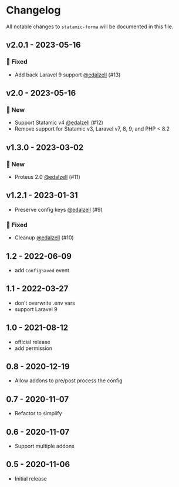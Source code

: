 # Changelog

All notable changes to `statamic-forma` will be documented in this file.

## v2.0.1 - 2023-05-16

### 🐛 Fixed

- Add back Laravel 9 support [@edalzell](https://github.com/edalzell) (#13)

## v2.0 - 2023-05-16

### 🚀 New

- Support Statamic v4 [@edalzell](https://github.com/edalzell) (#12)
- Remove support for Statamic v3, Laravel v7, 8, 9, and PHP < 8.2

## v1.3.0 - 2023-03-02

### 🚀 New

- Proteus 2.0 [@edalzell](https://github.com/edalzell) (#11)

## v1.2.1 - 2023-01-31

- Preserve config keys [@edalzell](https://github.com/edalzell) (#9)

### 🐛 Fixed

- Cleanup [@edalzell](https://github.com/edalzell) (#10)

## 1.2 - 2022-06-09

- add `ConfigSaved` event

## 1.1 - 2022-03-27

- don’t overwrite .env vars
- support Laravel 9

## 1.0 - 2021-08-12

- official release
- add permission

## 0.8 - 2020-12-19

- Allow addons to pre/post process the config

## 0.7 - 2020-11-07

- Refactor to simplify

## 0.6 - 2020-11-07

- Support multiple addons

## 0.5 - 2020-11-06

- Initial release
